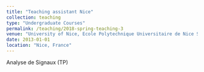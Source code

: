 ```yaml
---
title: "Teaching assistant Nice"
collection: teaching
type: "Undergraduate Courses"
permalink: /teaching/2018-spring-teaching-3
venue: "University of Nice, Ecole Polytechnique Universitaire de Nice Sophia Antipolis"
date: 2013-01-01
location: "Nice, France"
---
```


Analyse de Signaux (TP)





